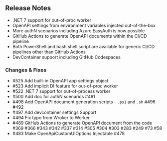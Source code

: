 ## Release Notes ##

* .NET 7 support for out-of-proc worker
* OpenAPI settings from environment variables injected out-of-the-box
* More authN scenarios including Azure EasyAuth is now possible
* GitHub Actions to generate OpenAPI documents within the CI/CD pipeline
* Both PowerShell and bash shell script are available for generic CI/CD pipelines other than GitHub Actions
* DevContainer support including GitHub Codespaces


### Changes & Fixes ###

* #525 Add built-in OpenAPI app settings object
* #523 Add implicit DI feature for out-of-proc worker
* #522 .NET 7 support for out-of-process worker
* #500 Add doc for authN scenarios #481
* #498 Add OpenAPI document generation scripts - `.ps1` and `.sh` #496 #492
* #497 Add devcontainer settings Support
* #494 Fix typo from Wroker to Worker
* #489 GitHub Actions to generate OpenAPI document from the code #369 #366 #343 #342 #337 #314 #305 #304 #303 #283 #249 #73 #58
* #483 Make OpenApiCustomUIOptions Injectable #478
